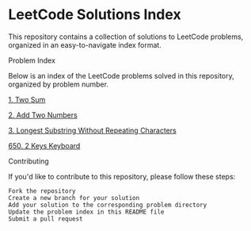 # LeetCode Solutions Index

This repository contains a collection of solutions to LeetCode problems, organized in an easy-to-navigate index format.<br>

Problem Index

Below is an index of the LeetCode problems solved in this repository, organized by problem number.<br>

[1. Two Sum](https://github.com/l0hitk/LeetCode-Solutions/blob/main/1.%20Two%20Sum%20.md)

[2. Add Two Numbers](https://github.com/l0hitk/LeetCode-Solutions/blob/main/2.%20Add%20Two%20Numbers%20.md)

[3. Longest Substring Without Repeating Characters](https://github.com/l0hitk/LeetCode-Solutions/blob/main/3.%20Longest%20Substring%20Without%20Repeating%20Characters%20.md)

[650. 2 Keys Keyboard](https://github.com/l0hitk/LeetCode-Solutions/blob/main/650.%202%20Keys%20Keyboard%20.md) 

Contributing

If you'd like to contribute to this repository, please follow these steps:

    Fork the repository
    Create a new branch for your solution
    Add your solution to the corresponding problem directory
    Update the problem index in this README file
    Submit a pull request
